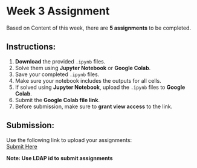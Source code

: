 # Week 3 Assignment

Based on Content of this week, there are **5 assignments** to be completed.

## Instructions:
1. **Download** the provided `.ipynb` files.
2. Solve them using **Jupyter Notebook** or **Google Colab**.
3. Save your completed `.ipynb` files.  
4. Make sure your notebook includes the outputs for all cells.
5. If solved using **Jupyter Notebook**, upload the `.ipynb` files to **Google Colab**.  
6. Submit the **Google Colab file link**.  
7. Before submission, make sure to **grant view access** to the link.  

## Submission:

Use the following link to upload your assignments:  
   [Submit Here](https://forms.gle/cZoWGYvMJn6NNEak6)

**Note: Use LDAP id to submit assignments** 